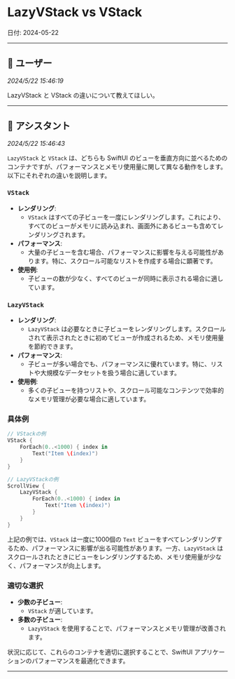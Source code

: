 # LazyVStack vs VStack

日付: 2024-05-22

---

## 👤 ユーザー
*2024/5/22 15:46:19*

LazyVStack と VStack の違いについて教えてほしい。

---

## 🤖 アシスタント
*2024/5/22 15:46:43*

`LazyVStack` と `VStack` は、どちらも SwiftUI のビューを垂直方向に並べるためのコンテナですが、パフォーマンスとメモリ使用量に関して異なる動作をします。以下にそれぞれの違いを説明します。

### `VStack`

- **レンダリング**:
  - `VStack` はすべての子ビューを一度にレンダリングします。これにより、すべてのビューがメモリに読み込まれ、画面外にあるビューも含めてレンダリングされます。
- **パフォーマンス**:
  - 大量の子ビューを含む場合、パフォーマンスに影響を与える可能性があります。特に、スクロール可能なリストを作成する場合に顕著です。
- **使用例**:
  - 子ビューの数が少なく、すべてのビューが同時に表示される場合に適しています。

### `LazyVStack`

- **レンダリング**:
  - `LazyVStack` は必要なときに子ビューをレンダリングします。スクロールされて表示されたときに初めてビューが作成されるため、メモリ使用量を節約できます。
- **パフォーマンス**:
  - 子ビューが多い場合でも、パフォーマンスに優れています。特に、リストや大規模なデータセットを扱う場合に適しています。
- **使用例**:
  - 多くの子ビューを持つリストや、スクロール可能なコンテンツで効率的なメモリ管理が必要な場合に適しています。

### 具体例

```swift
// VStackの例
VStack {
    ForEach(0..<1000) { index in
        Text("Item \(index)")
    }
}

// LazyVStackの例
ScrollView {
    LazyVStack {
        ForEach(0..<1000) { index in
            Text("Item \(index)")
        }
    }
}
```

上記の例では、`VStack` は一度に1000個の `Text` ビューをすべてレンダリングするため、パフォーマンスに影響が出る可能性があります。一方、`LazyVStack` はスクロールされたときにビューをレンダリングするため、メモリ使用量が少なく、パフォーマンスが向上します。

### 適切な選択

- **少数の子ビュー**:
  - `VStack` が適しています。
- **多数の子ビュー**:
  - `LazyVStack` を使用することで、パフォーマンスとメモリ管理が改善されます。

状況に応じて、これらのコンテナを適切に選択することで、SwiftUI アプリケーションのパフォーマンスを最適化できます。

---
